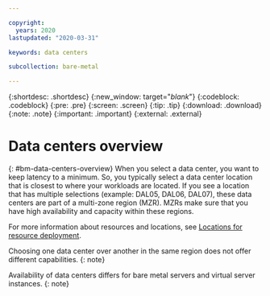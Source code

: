 ```yaml
---

copyright:
  years: 2020
lastupdated: "2020-03-31"

keywords: data centers

subcollection: bare-metal

---
```


{:shortdesc: .shortdesc}
{:new_window: target="_blank_"}
{:codeblock: .codeblock}
{:pre: .pre}
{:screen: .screen}
{:tip: .tip}
{:download: .download}
{:note: .note}
{:important: .important}
{:external: .external}


# Data centers overview
{: #bm-data-centers-overview}
When you select a data center, you want to keep latency to a minimum. So, you typically select a data center location that is closest to where your workloads are located. If you see a location that has multiple selections (example: DAL05, DAL06, DAL07), these data centers are part of a multi-zone region (MZR). MZRs make sure that you have high availability and capacity within these regions.

For more information about resources and locations, see [Locations for resource deployment](/docs/overview?topic=overview-locations).

Choosing one data center over another in the same region does not offer different capabilities.
{: note}

Availability of data centers differs for bare metal servers and virtual server instances.
{: note}



<!--| Region | {{site.data.keyword.CloudDataCent_notm}} |
| :----- | :----- |
| **NA West** | |
| Seattle | SEA01 |
| San Jose | SJC01 |
| | SJC03 |
| | SJC04 |
| **NA South** | |
| Dallas | DAL05 |
| | DAL06 |
| | DAL07 |
| | DAL09 |
| | DAL10 |
| | DAL12 |
| Queretaro | MEX01 | 
| **NA East** |
| Montreal | MON01 |
| Toronto | TOR01 |
| Washington DC | WDC01 |
| | WDC04 |
| | WDC06 |
| | WDC07 |
| **South America** | |
| Sal Paulo | SAO01 |
| **Europe** | |
| Amsterdam | AMS01 |
| |  AMS03 |
| Frankfurt | FRA02 |
| | FRA04 |
| | FRA05 |
| Oslo | OSL01 |
| Paris | PAR01 |
| **Asia-Pacific** | |
| Chennai | CHE01 |
| Hong Kong | HKG02 |
| Melbourne | MEL01 |
| Seoul |  SEO01 |
| Singapore | SNG01 |
| Sydney | SYD01 |
| | SYD04 |
| | SYD05 |
| Tokyo | TOK02 |
| | TOK04 |
| | TOK05 |
{: caption="Table 1. IBM Cloud data center locations" caption-side="top"}-->

